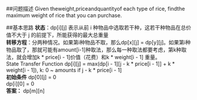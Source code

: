 ##问题描述
Given theweight,priceandquantityof each type of rice, findthe maximum weight of rice that you can purchase.  

##基本思路
**状态**：dp[i][j] 表示从前 i 种物品中选取若干种，这若干种物品在总价值不大于 j 的前提下，所能获得的最大总重量  
**转移方程**：分两种情况。如果第i种物品不取，那么dp[x][j] = dp[y][j]。如果第i种物品取了，那就可能有amount[i-1]种取法，那么每一种取法都要考虑，第k种取法，就会增加k * price[i - 1]价值（花费）和k * weight[i - 1] 重量。  
State Transfer Function
dp[i][j] = max(dp[i - 1][j - k * price[i - 1]] + k * weight[i - 1]), k: 0 ~ amounts if j - k * price[i - 1]  
**初始条件**
dp[0][j] = 0  
dp[i][0] = 0  
**答案：** dp[m][n]

